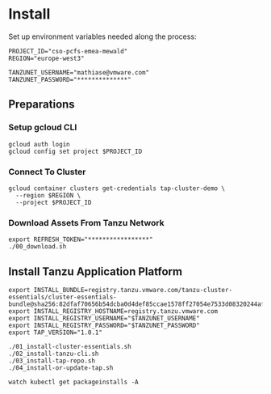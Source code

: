 # Install

Set up environment variables needed along the process:
```
PROJECT_ID="cso-pcfs-emea-mewald"
REGION="europe-west3"

TANZUNET_USERNAME="mathiase@vmware.com"
TANZUNET_PASSWORD="**************"
```

## Preparations

### Setup gcloud CLI
```
gcloud auth login
gcloud config set project $PROJECT_ID
```
### Connect To Cluster
```
gcloud container clusters get-credentials tap-cluster-demo \
  --region $REGION \
  --project $PROJECT_ID
```

### Download Assets From Tanzu Network
```
export REFRESH_TOKEN="*****************"
./00_download.sh
```

## Install Tanzu Application Platform

```
export INSTALL_BUNDLE=registry.tanzu.vmware.com/tanzu-cluster-essentials/cluster-essentials-bundle@sha256:82dfaf70656b54dcba0d4def85ccae1578ff27054e7533d08320244af7fb0343
export INSTALL_REGISTRY_HOSTNAME=registry.tanzu.vmware.com
export INSTALL_REGISTRY_USERNAME="$TANZUNET_USERNAME"
export INSTALL_REGISTRY_PASSWORD="$TANZUNET_PASSWORD"
export TAP_VERSION="1.0.1"
```

```
./01_install-cluster-essentials.sh
./02_install-tanzu-cli.sh
./03_install-tap-repo.sh
./04_install-or-update-tap.sh
```

```
watch kubectl get packageinstalls -A
```
